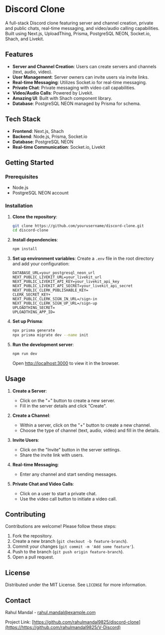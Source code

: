 # Discord Clone

A full-stack Discord clone featuring server and channel creation, private and public chats, real-time messaging, and video/audio calling capabilities. Built using Next.js, UploadThing, Prisma, PostgreSQL NEON, Socket.io, Shach, and Livekit.


## Features

- **Server and Channel Creation**: Users can create servers and channels (text, audio, video).
- **User Management**: Server owners can invite users via invite links.
- **Real-time Messaging**: Utilizes Socket.io for real-time messaging.
- **Private Chat**: Private messaging with video call capabilities.
- **Video/Audio Calls**: Powered by Livekit.
- **Amazing UI**: Built with Shach component library.
- **Database**: PostgreSQL NEON managed by Prisma for schema.

## Tech Stack

- **Frontend**: Next.js, Shach
- **Backend**: Node.js, Prisma, Socket.io
- **Database**: PostgreSQL NEON
- **Real-time Communication**: Socket.io, Livekit

## Getting Started

### Prerequisites

- Node.js
- PostgreSQL NEON account

### Installation

1. **Clone the repository**:
    ```bash
    git clone https://github.com/yourusername/discord-clone.git
    cd discord-clone
    ```

2. **Install dependencies**:
    ```bash
    npm install
    ```

3. **Set up environment variables**:
    Create a `.env` file in the root directory and add your configuration:
    ```env
    DATABASE_URL=your_postgresql_neon_url
    NEXT_PUBLIC_LIVEKIT_URL=your_livekit_url
    NEXT_PUBLIC_LIVEKIT_API_KEY=your_livekit_api_key
    NEXT_PUBLIC_LIVEKIT_API_SECRET=your_livekit_api_secret
    NEXT_PUBLIC_CLERK_PUBLISHABLE_KEY=
    CLERK_SECRET_KEY+
    NEXT_PUBLIC_CLERK_SIGN_IN_URL=/sign-in
    NEXT_PUBLIC_CLERK_SIGN_UP_URL=/sign-up
    UPLOADTHING_SECRET=
    UPLOADTHING_APP_ID=
    ```

4. **Set up Prisma**:
    ```bash
    npx prisma generate
    npx prisma migrate dev --name init
    ```

5. **Run the development server**:
    ```bash
    npm run dev
    ```

    Open [http://localhost:3000](http://localhost:3000) to view it in the browser.

## Usage

1. **Create a Server**:
   - Click on the "+" button to create a new server.
   - Fill in the server details and click "Create".

2. **Create a Channel**:
   - Within a server, click on the "+" button to create a new channel.
   - Choose the type of channel (text, audio, video) and fill in the details.

3. **Invite Users**:
   - Click on the "Invite" button in the server settings.
   - Share the invite link with users.

4. **Real-time Messaging**:
   - Enter any channel and start sending messages.

5. **Private Chat and Video Calls**:
   - Click on a user to start a private chat.
   - Use the video call button to initiate a video call.

## Contributing

Contributions are welcome! Please follow these steps:

1. Fork the repository.
2. Create a new branch (`git checkout -b feature-branch`).
3. Commit your changes (`git commit -m 'Add some feature'`).
4. Push to the branch (`git push origin feature-branch`).
5. Open a pull request.

## License

Distributed under the MIT License. See `LICENSE` for more information.

## Contact

Rahul Mandal - rahul.mandal@example.com

Project Link: [https://github.com/rahulmandal9825/discord-clone](https://https://github.com/rahulmandal9825/V-Discord)
